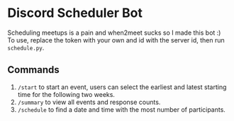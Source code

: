 # Discord Scheduler Bot

Scheduling meetups is a pain and when2meet sucks so I made this bot :) <br>
To use, replace the token with your own and id with the server id, then run `schedule.py`.

## Commands
1. `/start` to start an event, users can select the earliest and latest starting time for the following two weeks.
2. `/summary` to view all events and response counts.
3. `/schedule` to find a date and time with the most number of participants. 
